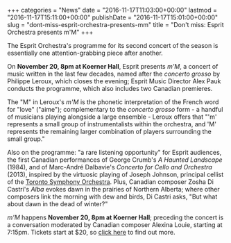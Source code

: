 +++
categories = "News"
date = "2016-11-17T11:03:00+00:00"
lastmod = "2016-11-17T15:11:00+00:00"
publishDate = "2016-11-17T15:01:00+00:00"
slug = "dont-miss-esprit-orchestra-presents-mm"
title = "Don&#039;t miss: Esprit Orchestra presents m&#039;M"
+++

The Esprit Orchestra's programme for its second concert of the season is essentially one attention-grabbing piece after another. 

On **November 20, 8pm at Koerner Hall**, Esprit presents *m'M*, a concert of music written in the last few decades, named after the *concerto grosso* by Philippe Leroux, which closes the evening; Esprit Music Director Alex Pauk conducts the programme, which also includes two Canadian premieres.

The "M" in Leroux's *m'M* is the phonetic interpretation of the French word for "love" ("aime"); complementary to the *concerto grosso* form - a handful of musicians playing alongside a large ensemble - Leroux offers that "'m' represents a small group of instrumentalists within the orchestra, and 'M' represents the remaining larger combination of players surrounding the small group."

Also on the programme: "a rare listening opportunity" for Esprit audiences, the first Canadian performances of George Crumb's *A Haunted Landscape* (1984), and of Marc-André Dalbavie's *Concerto for Cello and Orchestra* (2013), inspired by the virtuosic playing of Joseph Johnson, principal cellist of the [Toronto Symphony Orchestra](/scene/companies/toronto-symphony-orchestra/). Plus, Canadian composer Zosha Di Castri's *Alba* evokes dawn in the prairies of Northern Alberta; where other composers link the morning with dew and birds, Di Castri asks, "But what about dawn in the dead of winter?"

*m'M* happens **November 20, 8pm at Koerner Hall**; preceding the concert is a conversation moderated by Canadian composer Alexina Louie, starting at 7:15pm. Tickets start at $20, so [click here](http://www.espritorchestra.com/buytickets/concert2.html) to find out more.
